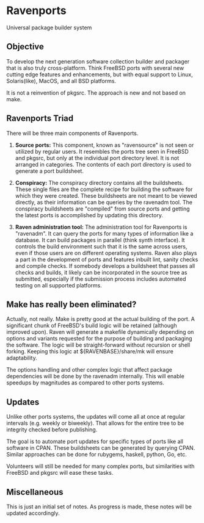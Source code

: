 # Ravenports
Universal package builder system

## Objective

To develop the next generation software collection builder and packager
that is also truly cross-platform.  Think FreeBSD ports with several new
cutting edge features and enhancements, but with equal support to Linux,
Solaris(like), MacOS, and all BSD platforms.

It is not a reinvention of pkgsrc.  The approach is new and not based
on make.

## Ravenports Triad

There will be three main components of Ravenports.

  1. **Source ports:**
This component, known as "ravensource" is not seen or utilized by
regular users.  It resembles
the ports tree seen in FreeBSD and pkgsrc, but only at the individual
port directory level.  It is not arranged in categories.  The contents
of each port directory is used to generate a port buildsheet.

  2. **Conspiracy:**
The conspiracy directory contains all the buildsheets.  These single
files are the complete recipe for building the software for which they
were created.  These buildsheets are not meant to be viewed directly,
as their information can be queries by the ravenadm tool.  The conspiracy
buildsheets are "compiled" from source ports and getting the latest
ports is accomplished by updating this directory.

  3. **Raven administration tool:**
The administration tool for Ravenports is "ravenadm".  It can query the
ports for many types of information like a database.  It can build
packages in parallel (think synth interface).  It controls the build
environment such that it is the same across users, even if those
users are on different operating systems.  Raven also plays a part
in the development of ports and features inbuilt lint, sanity checks
and compile checks.  If somebody develops a buildsheet that passes
all checks and builds, it likely can be incorporated in the source
tree as submitted, especially if the submission process includes
automated testing on all supported platforms.

## Make has really been eliminated?

Actually, not really.  Make is pretty good at the actual building of the
port.  A significant chunk of FreeBSD's build logic will be retained
(although improved upon).  Raven will generate a makefile dynamically
depending on options and variants requested for the purpose of
building and packaging the software.  The logic will be straight-forward
without recursion or shell forking.  Keeping this logic at
${RAVENBASE}/share/mk will ensure adaptability.

The options handling and other complex logic that affect package
dependencies will be done by the ravenadm internally.  This will
enable speedups by magnitudes as compared to other ports systems.

## Updates

Unlike other ports systems, the updates will come all at once at
regular intervals (e.g. weekly or biweekly).  That allows for the
entire tree to be integrity checked before publishing.

The goal is to automate port updates for specific types of ports
like all software in CPAN.  These buildsheets can be generated
by querying CPAN.  Similar approaches can be done for rubygems,
haskell, python, Go, etc.

Volunteers will still be needed for many complex ports, but
similarities with FreeBSD and pkgsrc will ease these tasks.

## Miscellaneous

This is just an initial set of notes.  As progress is made, these notes
will be updated accordingly.
